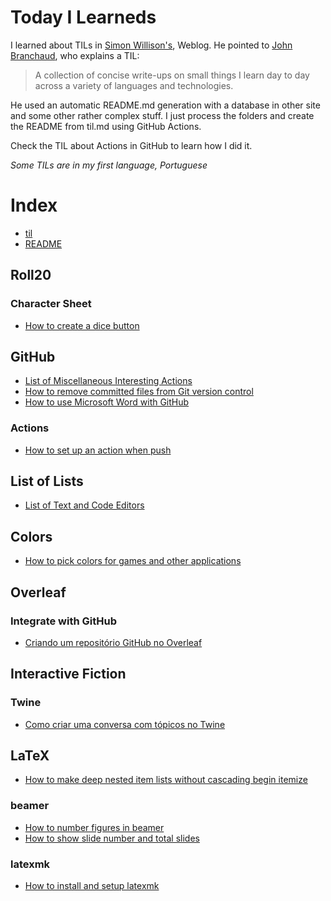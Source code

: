 # Today I Learneds

I learned about TILs in [Simon Willison's](https://simonwillison.net/2020/Apr/20/self-rewriting-readme/), Weblog. 
He pointed to [John Branchaud](https://github.com/jbranchaud/til), who explains a TIL:

> A collection of concise write-ups on small things I learn day to day across a variety
> of languages and technologies. 

He used an automatic README.md generation with a database in other site and some
other rather complex stuff. I just process the folders and create the README from til.md using GitHub Actions.

Check the TIL about Actions in GitHub to learn how I did it.

*Some TILs are in my first language, Portuguese*



# Index
- [til](.//til.md)
- [README](.//README.md)
## Roll20
### Character Sheet
- [How to create a dice button](.//Roll20/Character%20Sheet/How%20to%20create%20a%20dice%20button.md)
## GitHub
- [List of Miscellaneous Interesting Actions](.//GitHub/List%20of%20Miscellaneous%20Interesting%20Actions.md)
- [How to remove committed files from Git version control](.//GitHub/How%20to%20remove%20committed%20files%20from%20Git%20version%20control.md)
- [How to use Microsoft Word with GitHub](.//GitHub/How%20to%20use%20Microsoft%20Word%20with%20GitHub.md)
### Actions
- [How to set up an action when push](.//GitHub/Actions/How%20to%20set%20up%20an%20action%20when%20push.md)
## List of Lists
- [List of Text and Code Editors](.//List%20of%20Lists/List%20of%20Text%20and%20Code%20Editors.md)
## Colors
- [How to pick colors for games and other applications](.//Colors/How%20to%20pick%20colors%20for%20games%20and%20other%20applications.md)
## Overleaf
### Integrate with GitHub
- [Criando um repositório GitHub no Overleaf](.//Overleaf/Integrate%20with%20GitHub/Criando%20um%20repositório%20GitHub%20no%20Overleaf.md)
## Interactive Fiction
### Twine
- [Como criar uma conversa com tópicos no Twine](.//Interactive%20Fiction/Twine/Como%20criar%20uma%20conversa%20com%20tópicos%20no%20Twine.md)
## LaTeX
- [How to make deep nested item lists without cascading begin itemize](.//LaTeX/How%20to%20make%20deep%20nested%20item%20lists%20without%20cascading%20begin%20itemize.md)
### beamer
- [How to number figures in beamer](.//LaTeX/beamer/How%20to%20number%20figures%20in%20beamer.md)
- [How to show slide number and total slides](.//LaTeX/beamer/How%20to%20show%20slide%20number%20and%20total%20slides.md)
### latexmk
- [How to install and setup latexmk](.//LaTeX/latexmk/How%20to%20install%20and%20setup%20latexmk.md)
